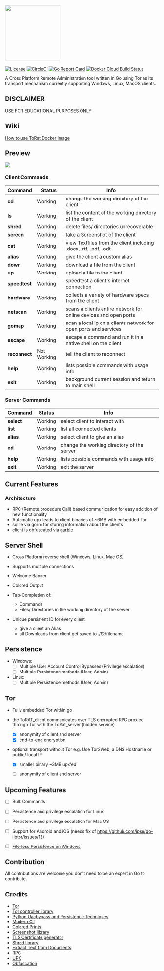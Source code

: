 # <a href="https://github.com/JustinTimperio/ToRat" target="_blank"> <img src="./ToRat_Logo.png" width="180px"></a>
[![License](https://img.shields.io/github/license/JustinTimperio/ToRat.svg)](https://unlicense.org/)
[![CircleCI](https://circleci.com/gh/JustinTimperio/ToRat.svg?style=svg)](https://circleci.com/gh/JustinTimperio/ToRat)
[![Go Report Card](https://goreportcard.com/badge/github.com/JustinTimperio/ToRat)](https://goreportcard.com/report/github.com/JustinTimperio/ToRat)
[![Docker Cloud Build Status](https://img.shields.io/docker/cloud/build/lu4p/torat)](https://hub.docker.com/repository/docker/lu4p/torat)

A Cross Platform Remote Administration tool written in Go using Tor as its transport mechanism
currently supporting Windows, Linux, MacOS clients.

## DISCLAIMER
USE FOR EDUCATIONAL PURPOSES ONLY

## Wiki
[How to use ToRat Docker Image](https://github.com/JustinTimperio/ToRat/wiki/How-to-use-the-ToRat-Docker-Image)


## Preview
<a href="https://asciinema.org/a/318534" target="_blank"><img src="https://asciinema.org/a/318534.svg" /></a>


### Client Commands

  Command     | Status      |   Info
  ---         | ---         |   ---
  **cd**          | Working     |   change the working directory of the client
  **ls**          | Working     |   list the content of the working directory of the client
  **shred**       | Working     |   delete files/ directories unrecoverable
  **screen**      | Working     |   take a Screenshot of the client
  **cat**         | Working     |   view Textfiles from the client including .docx, .rtf, .pdf, .odt
  **alias**       | Working     |   give the client a custom alias
  **down**        | Working     |   download a file from the client
  **up**          | Working     |   upload a file to the client
  **speedtest**   | Working     |   speedtest a client's internet connection
  **hardware**    | Working     |   collects a variety of hardware specs from the client
  **netscan**     | Working     |   scans a clients entire network for online devices and open ports
  **gomap**       | Working     |   scan a local ip on a clients network for open ports and services
  **escape**      | Working     |   escape a command and run it in a native shell on the client
  **reconnect**   | Not Working |   tell the client to reconnect
  **help**        | Working     |   lists possible commands with usage info
  **exit**        | Working     |   background current session and return to main shell

### Server Commands 

  Command | Status      |   Info
  ---     |  ---        |   ---
  **select**  | Working     | select client to interact with
  **list**    | Working     | list all connected clients
  **alias**   | Working     | select client to give an alias
  **cd**      | Working     | change the working directory of the server
  **help**    | Working     | lists possible commands with usage info
  **exit**    | Working     | exit the server



## Current Features
### Architecture
- RPC (Remote procedure Call) based communication for easy addition of new functionality
- Automatic upx leads to client binaries of ~6MB with embedded Tor
- sqlite via gorm for storing information about the clients
- client is obfuscated via [garble](https://github.com/burrowers/garble)

## Server Shell
- Cross Platform reverse shell (Windows, Linux, Mac OS)
- Supports multiple connections
- Welcome Banner
- Colored Output
- Tab-Completion of:
  - Commands
  - Files/ Directories in the working directory of the server

- Unique persistent ID for every client
	- give a client an Alias
	- all Downloads from client get saved to ./$ID/$filename

## Persistence
- Windows:
	- [ ] Multiple User Account Control Bypasses (Privilege escalation)
	- [ ] Multiple Persistence methods (User, Admin)

- Linux:
  - [ ] Multiple Persistence methods (User, Admin)

## Tor
- Fully embedded Tor within go

- the ToRAT_client communicates over TLS encrypted RPC proxied through Tor with the ToRat_server (hidden service)
	- [x] anonymity of client and server
	- [x] end-to-end encryption

- optional transport without Tor e.g. Use Tor2Web, a DNS Hostname or public/ local IP
	- [x] smaller binary ~3MB upx'ed
	- [ ] anonymity of client and server


## Upcoming Features
- [ ] Bulk Commands
- [ ] Persistence and privilege escalation for Linux
- [ ] Persistence and privilege escalation for Mac OS
- [ ] Support for Android and iOS (needs fix of https://github.com/ipsn/go-libtor/issues/12)
- [ ] [File-less Persistence on Windows](https://github.com/ewhitehats/InvisiblePersistence)


## Contribution
All contributions are welcome you don't need to be an expert in Go to contribute.

## Credits
- [Tor](https://www.torproject.org/)
- [Tor controller library](https://github.com/cretz/bine)
- [Python Uacbypass and Persistence Techniques](https://github.com/rootm0s/WinPwnage)
- [Modern Cli](https://github.com/abiosoft/ishell)
- [Colored Prints](https://github.com/fatih/color)
- [Screenshot library](https://github.com/vova616/screenshot)
- [TLS Certificate generator](https://github.com/lu4p/genCert)
- [Shred library](https://github.com/lu4p/shred)
- [Extract Text from Documents](https://github.com/lu4p/cat)
- [RPC](https://golang.org/pkg/net/rpc/)
- [UPX](https://upx.github.io/)
- [Obfuscation](https://github.com/burrowers/garble)
